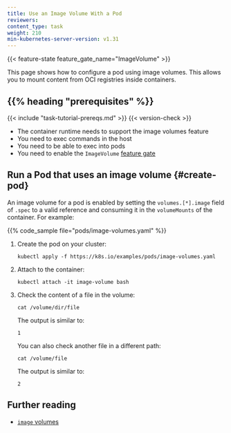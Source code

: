 ```yaml
---
title: Use an Image Volume With a Pod
reviewers:
content_type: task
weight: 210
min-kubernetes-server-version: v1.31
---
```


<!-- overview -->

{{< feature-state feature_gate_name="ImageVolume" >}}

This page shows how to configure a pod using image volumes. This allows you to
mount content from OCI registries inside containers.

## {{% heading "prerequisites" %}}

{{< include "task-tutorial-prereqs.md" >}} {{< version-check >}}

- The container runtime needs to support the image volumes feature
- You need to exec commands in the host
- You need to be able to exec into pods
- You need to enable the `ImageVolume` [feature gate](/docs/reference/command-line-tools-reference/feature-gates/)

<!-- steps -->

## Run a Pod that uses an image volume {#create-pod}

An image volume for a pod is enabled by setting the `volumes.[*].image` field of `.spec`
to a valid reference and consuming it in the `volumeMounts` of the container. For example:

{{% code_sample file="pods/image-volumes.yaml" %}}

1. Create the pod on your cluster:

   ```shell
   kubectl apply -f https://k8s.io/examples/pods/image-volumes.yaml
   ```

1. Attach to the container:

   ```shell
   kubectl attach -it image-volume bash
   ```

1. Check the content of a file in the volume:

   ```shell
   cat /volume/dir/file
   ```

   The output is similar to:

   ```none
   1
   ```

   You can also check another file in a different path:

   ```shell
   cat /volume/file
   ```

   The output is similar to:

   ```none
   2
   ```

## Further reading

- [`image` volumes](/docs/concepts/storage/volumes/#image)
